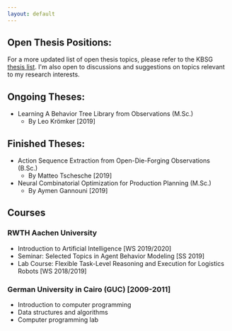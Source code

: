 ```yaml
---
layout: default
---
```


## Open Thesis Positions:

For a more updated list of open thesis topics, please refer to the KBSG [thesis list](https://www.kbsg.rwth-aachen.de/theses/open_theses/). I'm also open to discussions and suggestions on topics relevant to my research interests.

## Ongoing Theses:

- Learning A Behavior Tree Library from Observations (M.Sc.)
	- By Leo Krömker [2019]

## Finished Theses:

- Action Sequence Extraction from Open-Die-Forging Observations (B.Sc.)
	- By Matteo Tschesche [2019]
- Neural Combinatorial Optimization for Production Planning (M.Sc.)
	- By Aymen Gannouni [2019]

## Courses

### RWTH Aachen University
- Introduction to Artificial Intelligence [WS 2019/2020]
- Seminar: Selected Topics in Agent Behavior Modeling [SS 2019]
- Lab Course: Flexible Task-Level Reasoning and Execution for Logistics Robots [WS 2018/2019]

### German University in Cairo (GUC) [2009-2011]
- Introduction to computer programming
- Data structures and algorithms
- Computer programming lab
